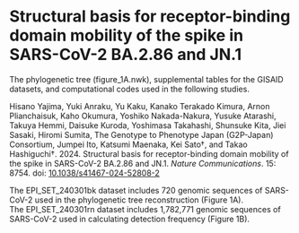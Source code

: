 # Structural basis for receptor-binding domain mobility of the spike in SARS-CoV-2 BA.2.86 and JN.1

The phylogenetic tree (figure_1A.nwk), supplemental tables for the GISAID datasets, and computational codes used in the following studies.

Hisano Yajima, Yuki Anraku, Yu Kaku, Kanako Terakado Kimura, Arnon Plianchaisuk, Kaho Okumura, Yoshiko Nakada-Nakura, Yusuke Atarashi, Takuya Hemmi, Daisuke Kuroda, Yoshimasa Takahashi, Shunsuke Kita, Jiei Sasaki, Hiromi Sumita, The Genotype to Phenotype Japan (G2P-Japan) Consortium, Jumpei Ito, Katsumi Maenaka, Kei Sato†, and Takao Hashiguchi†. 2024. Structural basis for receptor-binding domain mobility of the spike in SARS-CoV-2 BA.2.86 and JN.1. *Nature Communications*. 15: 8754. doi: [10.1038/s41467-024-52808-2](https://doi.org/10.1038/s41467-024-52808-2)

The EPI_SET_240301bk dataset includes 720 genomic sequences of SARS-CoV-2 used in the phylogenetic tree reconstruction (Figure 1A).\
The EPI_SET_240301rn dataset includes 1,782,771 genomic sequences of SARS-CoV-2 used in calculating detection frequency (Figure 1B).
